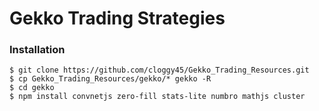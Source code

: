 # Gekko Trading Strategies

### Installation

```
$ git clone https://github.com/cloggy45/Gekko_Trading_Resources.git
$ cp Gekko_Trading_Resources/gekko/* gekko -R
$ cd gekko
$ npm install convnetjs zero-fill stats-lite numbro mathjs cluster
```
